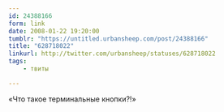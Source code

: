 ```yaml
---
id: 24388166
form: link
date: 2008-01-22 19:20:00
tumblr: "https://untitled.urbansheep.com/post/24388166"
title: "628718022"
linkurl: http://twitter.com/urbansheep/statuses/628718022
tags:
    - твиты

---
```

<p>«Что такое терминальные кнопки?!»</p>
